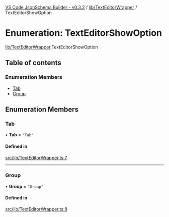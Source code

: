 [VS Code JsonSchema Builder - v0.3.2](../documentation.md) / [lib/TextEditorWrapper](../modules/lib_TextEditorWrapper.md) / TextEditorShowOption

# Enumeration: TextEditorShowOption

[lib/TextEditorWrapper](../modules/lib_TextEditorWrapper.md).TextEditorShowOption

## Table of contents

### Enumeration Members

- [Tab](lib_TextEditorWrapper.TextEditorShowOption.md#tab)
- [Group](lib_TextEditorWrapper.TextEditorShowOption.md#group)

## Enumeration Members

### Tab

• **Tab** = ``"Tab"``

#### Defined in

[src/lib/TextEditorWrapper.ts:7](https://github.com/FlowSquad/miranum-vs-code-forms/blob/861dc0a/src/lib/TextEditorWrapper.ts#L7)

___

### Group

• **Group** = ``"Group"``

#### Defined in

[src/lib/TextEditorWrapper.ts:8](https://github.com/FlowSquad/miranum-vs-code-forms/blob/861dc0a/src/lib/TextEditorWrapper.ts#L8)
